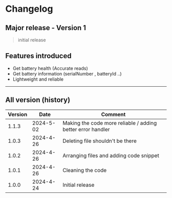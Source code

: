 # Changelog

## Major release - Version 1

> initial release

## Features introduced

- Get battery health (Accurate reads)
- Get battery information (serialNumber , batteryId ..)
- Lightweight and reliable

---

## All version (history)

| Version |    Date   | Comment                                                     |
| ------- | --------- | ----------------------------------------------------------- |
|  1.1.3  | 2024-5-02 | Making the code more reliable / adding better error handler |
|  1.0.3  | 2024-4-26 | Deleting file shouldn't be there                            |
|  1.0.2  | 2024-4-26 | Arranging files and adding code snippet                     |
|  1.0.1  | 2024-4-26 | Cleaning the code                                           |
|  1.0.0  | 2024-4-24 | Initial release                                             |
